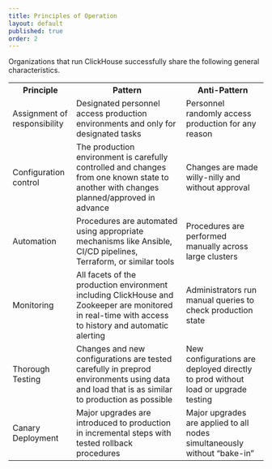 ```yaml
---
title: Principles of Operation
layout: default
published: true
order: 2
---
```

Organizations that run ClickHouse successfully share the following general characteristics.


<table>
  <tr>
   <th><strong>Principle</strong>
   </th>
   <th><strong>Pattern</strong>
   </th>
   <th><strong>Anti-Pattern</strong>
   </th>
  </tr>
  <tr>
   <td>Assignment of responsibility
   </td>
   <td>Designated personnel access production environments and only for designated tasks
   </td>
   <td>Personnel randomly access production for any reason
   </td>
  </tr>
  <tr>
   <td>Configuration control
   </td>
   <td>The production environment is carefully controlled and changes from one known state to another with changes planned/approved in advance
   </td>
   <td>Changes are made willy-nilly and without approval
   </td>
  </tr>
  <tr>
   <td>Automation
   </td>
   <td>Procedures are automated using appropriate mechanisms like Ansible, CI/CD pipelines, Terraform, or similar tools
   </td>
   <td>Procedures are performed manually across large clusters
   </td>
  </tr>
  <tr>
   <td>Monitoring
   </td>
   <td>All facets of the production environment including ClickHouse and Zookeeper are monitored in real-time with access to history and automatic alerting
   </td>
   <td>Administrators run manual queries to check production state
   </td>
  </tr>
  <tr>
   <td>Thorough Testing
   </td>
   <td>Changes and new configurations are tested carefully in preprod environments using data and load that is as similar to production as possible
   </td>
   <td>New configurations are deployed directly to prod without load or upgrade testing
   </td>
  </tr>
  <tr>
   <td>Canary Deployment
   </td>
   <td>Major upgrades are introduced to production in incremental steps with tested rollback procedures
   </td>
   <td>Major upgrades are applied to all nodes simultaneously without “bake-in”
   </td>
  </tr>
</table>
